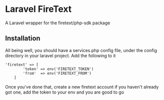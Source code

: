 # Laravel FireText

A Laravel wrapper for the firetext/php-sdk package

## Installation

All being well, you should have a services.php config file, under the config directory in your laravel project. Add the following to it

```
'firetext' => [
        'token' => env('FIRETEXT_TOKEN')
        'from'  => env('FIRETEXT_FROM')
    ]
```
Once you've done that, create a new firetext account if you haven't already got one, add the token to your env and you are good to go


